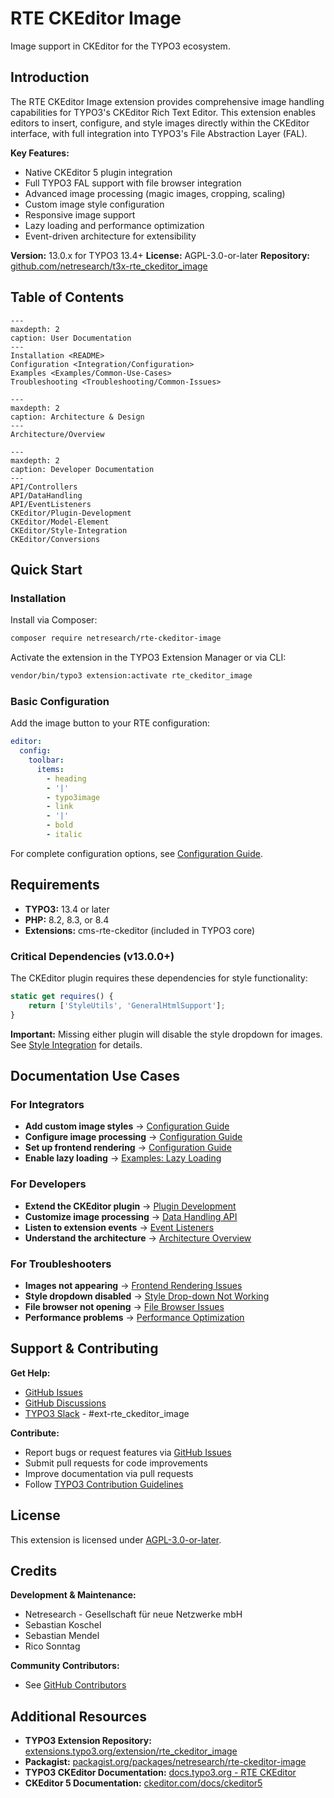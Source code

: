 # RTE CKEditor Image

Image support in CKEditor for the TYPO3 ecosystem.

## Introduction

The RTE CKEditor Image extension provides comprehensive image handling capabilities for TYPO3's CKEditor Rich Text Editor. This extension enables editors to insert, configure, and style images directly within the CKEditor interface, with full integration into TYPO3's File Abstraction Layer (FAL).

**Key Features:**
- Native CKEditor 5 plugin integration
- Full TYPO3 FAL support with file browser integration
- Advanced image processing (magic images, cropping, scaling)
- Custom image style configuration
- Responsive image support
- Lazy loading and performance optimization
- Event-driven architecture for extensibility

**Version:** 13.0.x for TYPO3 13.4+
**License:** AGPL-3.0-or-later
**Repository:** [github.com/netresearch/t3x-rte_ckeditor_image](https://github.com/netresearch/t3x-rte_ckeditor_image)

## Table of Contents

```{toctree}
---
maxdepth: 2
caption: User Documentation
---
Installation <README>
Configuration <Integration/Configuration>
Examples <Examples/Common-Use-Cases>
Troubleshooting <Troubleshooting/Common-Issues>
```

```{toctree}
---
maxdepth: 2
caption: Architecture & Design
---
Architecture/Overview
```

```{toctree}
---
maxdepth: 2
caption: Developer Documentation
---
API/Controllers
API/DataHandling
API/EventListeners
CKEditor/Plugin-Development
CKEditor/Model-Element
CKEditor/Style-Integration
CKEditor/Conversions
```

## Quick Start

### Installation

Install via Composer:

```bash
composer require netresearch/rte-ckeditor-image
```

Activate the extension in the TYPO3 Extension Manager or via CLI:

```bash
vendor/bin/typo3 extension:activate rte_ckeditor_image
```

### Basic Configuration

Add the image button to your RTE configuration:

```yaml
editor:
  config:
    toolbar:
      items:
        - heading
        - '|'
        - typo3image
        - link
        - '|'
        - bold
        - italic
```

For complete configuration options, see [Configuration Guide](Integration/Configuration.md).

## Requirements

- **TYPO3:** 13.4 or later
- **PHP:** 8.2, 8.3, or 8.4
- **Extensions:** cms-rte-ckeditor (included in TYPO3 core)

### Critical Dependencies (v13.0.0+)

The CKEditor plugin requires these dependencies for style functionality:

```javascript
static get requires() {
    return ['StyleUtils', 'GeneralHtmlSupport'];
}
```

**Important:** Missing either plugin will disable the style dropdown for images. See [Style Integration](CKEditor/Style-Integration.md) for details.

## Documentation Use Cases

### For Integrators

- **Add custom image styles** → [Configuration Guide](Integration/Configuration.md#custom-image-styles)
- **Configure image processing** → [Configuration Guide](Integration/Configuration.md#image-processing)
- **Set up frontend rendering** → [Configuration Guide](Integration/Configuration.md#frontend-rendering-setup)
- **Enable lazy loading** → [Examples: Lazy Loading](Examples/Common-Use-Cases.md#lazy-loading)

### For Developers

- **Extend the CKEditor plugin** → [Plugin Development](CKEditor/Plugin-Development.md)
- **Customize image processing** → [Data Handling API](API/DataHandling.md)
- **Listen to extension events** → [Event Listeners](API/EventListeners.md)
- **Understand the architecture** → [Architecture Overview](Architecture/Overview.md)

### For Troubleshooters

- **Images not appearing** → [Frontend Rendering Issues](Troubleshooting/Common-Issues.md#frontend-rendering-issues)
- **Style dropdown disabled** → [Style Drop-down Not Working](Troubleshooting/Common-Issues.md#style-drop-down-not-working)
- **File browser not opening** → [File Browser Issues](Troubleshooting/Common-Issues.md)
- **Performance problems** → [Performance Optimization](Troubleshooting/Common-Issues.md)

## Support & Contributing

**Get Help:**
- [GitHub Issues](https://github.com/netresearch/t3x-rte_ckeditor_image/issues)
- [GitHub Discussions](https://github.com/netresearch/t3x-rte_ckeditor_image/discussions)
- [TYPO3 Slack](https://typo3.org/community/meet/chat-slack) - #ext-rte_ckeditor_image

**Contribute:**
- Report bugs or request features via [GitHub Issues](https://github.com/netresearch/t3x-rte_ckeditor_image/issues)
- Submit pull requests for code improvements
- Improve documentation via pull requests
- Follow [TYPO3 Contribution Guidelines](https://docs.typo3.org/m/typo3/guide-contributionworkflow/main/en-us/)

## License

This extension is licensed under [AGPL-3.0-or-later](https://www.gnu.org/licenses/agpl-3.0.html).

## Credits

**Development & Maintenance:**
- Netresearch - Gesellschaft für neue Netzwerke mbH
- Sebastian Koschel
- Sebastian Mendel
- Rico Sonntag

**Community Contributors:**
- See [GitHub Contributors](https://github.com/netresearch/t3x-rte_ckeditor_image/graphs/contributors)

## Additional Resources

- **TYPO3 Extension Repository:** [extensions.typo3.org/extension/rte_ckeditor_image](https://extensions.typo3.org/extension/rte_ckeditor_image)
- **Packagist:** [packagist.org/packages/netresearch/rte-ckeditor-image](https://packagist.org/packages/netresearch/rte-ckeditor-image)
- **TYPO3 CKEditor Documentation:** [docs.typo3.org - RTE CKEditor](https://docs.typo3.org/c/typo3/cms-rte-ckeditor/13.4/en-us/)
- **CKEditor 5 Documentation:** [ckeditor.com/docs/ckeditor5](https://ckeditor.com/docs/ckeditor5/latest/)
